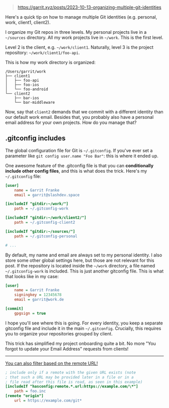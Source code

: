 
> https://garrit.xyz/posts/2023-10-13-organizing-multiple-git-identities

Here's a quick tip on how to manage multiple Git identities (e.g. personal, work, client1, client2).

I organize my Git repos in three levels. My personal projects live in a `~/sources` directory. All my work projects live in `~/work`. This is the first level.

Level 2 is the client, e.g. `~/work/client1`. Naturally, level 3 is the project repository: `~/work/client1/foo-api`.

This is how my work directory is organized:

```
/Users/garrit/work
├── client1
│   ├── foo-api
│   ├── foo-ios
│   └── foo-android
└── client2
    ├── bar-ios
    └── bar-middleware
```

Now, say that `client2` demands that we commit with a different identity than our default work email. Besides that, you probably also have a personal email address for your own projects. How do you manage that?

## .gitconfig includes

The global configuration file for Git is `~/.gitconfig`. If you've ever set a parameter like `git config user.name "Foo Bar"`: this is where it ended up.

One awesome feature of the .gitconfig file is that you can **conditionally include other config files**, and this is what does the trick. Here's my `~/.gitconfig` file:

```ini
[user]
    name = Garrit Franke
    email = garrit@slashdev.space

[includeIf "gitdir:~/work/"]
    path = ~/.gitconfig-work

[includeIf "gitdir:~/work/client2/"]
    path = ~/.gitconfig-client2

[includeIf "gitdir:~/sources/"]
    path = ~/.gitconfig-personal

# ...
```

By default, my name and email are always set to my personal identity. I also store some other global settings here, but those are not relevant for this post. If the repository is located inside the `~/work` directory, a file named `~/.gitconfig-work` is included. This is just another gitconfig file. This is what that looks like in my case:

```ini
[user]
    name = Garrit Franke
    signingkey = 12345678
    email = garrit@work.de

[commit]
    gpgsign = true
```

I hope you'll see where this is going. For every identity, you keep a separate gitconfig file and include it in the main `~/.gitconfig`. Crucially, this requires you to organize your repositories grouped by client.

This trick has simplified my project onboarding quite a bit. No more "You forgot to update your Email Address" requests from clients!

---

[You can also filter based on the remote URL!](https://news.ycombinator.com/item?id=37904125)

```ini
; include only if a remote with the given URL exists (note
; that such a URL may be provided later in a file or in a
; file read after this file is read, as seen in this example)
[includeIf "hasconfig:remote.*.url:https://example.com/\*"]
    path = foo.inc
[remote "origin"]
    url = https://example.com/git*
```
